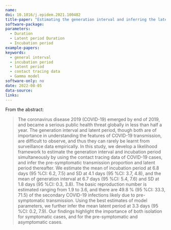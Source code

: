 ```yaml
---
name: 
doi: 10.1016/j.epidem.2021.100482
title-paper: "Estimating the generation interval and inferring the latent period of COVID-19 from the contact tracing data"
software-package:
parameters:
  - Duration
  - Latent period Duration
  - Incubation period
example-papers:  
keywords:
  - general interval
  - incubation period
  - latent period
  - contact tracing data
  - Gamma model
software-only: no
date: 2022-08-05
data-source:
links:
---
```


From the abstract: 

> The coronavirus disease 2019 (COVID-19) emerged by end of 2019, and became a serious public health threat globally in less than half a year. The generation interval and latent period, though both are of importance in understanding the features of COVID-19 transmission, are difficult to observe, and thus they can rarely be learnt from surveillance data empirically. In this study, we develop a likelihood framework to estimate the generation interval and incubation period simultaneously by using the contact tracing data of COVID-19 cases, and infer the pre-symptomatic transmission proportion and latent period thereafter. We estimate the mean of incubation period at 6.8 days (95 %CI: 6.2, 7.5) and SD at 4.1 days (95 %CI: 3.7, 4.8), and the mean of generation interval at 6.7 days (95 %CI: 5.4, 7.6) and SD at 1.8 days (95 %CI: 0.3, 3.8). The basic reproduction number is estimated ranging from 1.9 to 3.6, and there are 49.8 % (95 %CI: 33.3, 71.5) of the secondary COVID-19 infections likely due to pre-symptomatic transmission. Using the best estimates of model parameters, we further infer the mean latent period at 3.3 days (95 %CI: 0.2, 7.9). Our findings highlight the importance of both isolation for symptomatic cases, and for the pre-symptomatic and asymptomatic cases.


